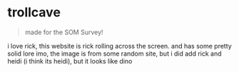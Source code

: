 # trollcave
> made for the SOM Survey!

i love rick, this website is rick rolling across the screen. and has some pretty solid lore imo, the image is from some random site, but i did add rick and heidi (i think its heidi), but it looks like dino
